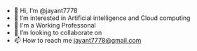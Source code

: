 - 👋 Hi, I’m @jayant7778
- 👀 I’m interested in Artificial intelligence and Cloud computing
- 🌱 I'm a Working Professonal
- 💞️ I’m looking to collaborate on 
- 📫 How to reach me jayant7778@gmail.com

<!---
jayant7778/jayant7778 is a ✨ special ✨ repository because its `README.md` (this file) appears on your GitHub profile.
You can click the Preview link to take a look at your changes.
--->
